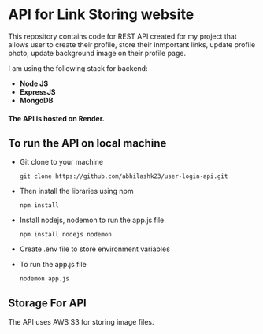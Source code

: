 # API for Link Storing website

This repository contains code for REST API created for my project that allows user to create their profile, store their inmportant links, 
update profile photo, update background image on their profile page.

I am using the following stack for backend: 
- **Node JS**
- **ExpressJS**
- **MongoDB**

#### The API is hosted on Render. 

## To run the API on local machine

- Git clone to your machine
  ``` console
  git clone https://github.com/abhilashk23/user-login-api.git
  ```
- Then install the libraries using npm
  ``` console
  npm install
  ```
- Install nodejs, nodemon to run the app.js file
  ```console
  npm install nodejs nodemon
  ```
- Create .env file to store environment variables

- To run the app.js file
  ```console
  nodemon app.js
  ```


## Storage For API
The API uses AWS S3 for storing image files.
